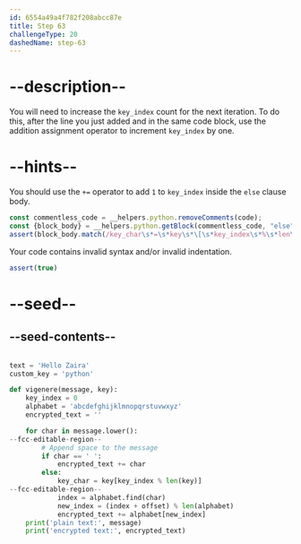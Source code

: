 ```yaml
---
id: 6554a49a4f782f208abcc87e
title: Step 63
challengeType: 20
dashedName: step-63
---
```


# --description--

You will need to increase the `key_index` count for the next iteration.
To do this, after the line you just added and in the same code block, use the addition assignment operator to increment `key_index` by one.

# --hints--

You should use the `+=` operator to add `1` to `key_index` inside the `else` clause body.

```js
const commentless_code = __helpers.python.removeComments(code);
const {block_body} = __helpers.python.getBlock(commentless_code, "else");
assert(block_body.match(/key_char\s*=\s*key\s*\[\s*key_index\s*%\s*len\s*\(\s*key\s*\)\s*\]\s*key_index\s*\+=\s*1/));
```

Your code contains invalid syntax and/or invalid indentation.

```js
assert(true)
```

# --seed--

## --seed-contents--

```py

text = 'Hello Zaira'
custom_key = 'python'

def vigenere(message, key):
    key_index = 0
    alphabet = 'abcdefghijklmnopqrstuvwxyz'
    encrypted_text = ''

    for char in message.lower():
--fcc-editable-region--
        # Append space to the message
        if char == ' ':
            encrypted_text += char
        else:
            key_char = key[key_index % len(key)]
--fcc-editable-region--
            index = alphabet.find(char)
            new_index = (index + offset) % len(alphabet)
            encrypted_text += alphabet[new_index]
    print('plain text:', message)
    print('encrypted text:', encrypted_text)

```
